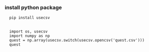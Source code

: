 ### install python package
```
  pip install usecsv
```

##
```
  import os, usecsv
  import numpy as np
  quest = np.array(usecsv.switch(usecsv.opencsv('quest.csv')))
  quest


```
